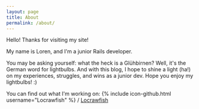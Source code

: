 ```yaml
---
layout: page
title: About
permalink: /about/
---
```


Hello! Thanks for visiting my site! 

My name is Loren, and I'm a junior Rails developer.

You may be asking yourself: what the heck is a Glühbirnen? Well, it's the German word for lightbulbs. And with this blog, I hope to shine a light (ha!) on my experiences, struggles, and wins as a junior dev. Hope you enjoy my lightbulbs! :) 

You can find out what I'm working on:
{% include icon-github.html username="Locrawfish" %} /
[Locrawfish](https://github.com/Locrawfish)

